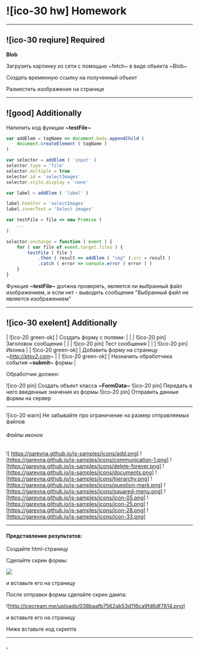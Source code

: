 
# ![ico-30 hw] Homework

___________________________________________

## ![ico-30 reqiure] Required

**Blob**

Загрузить картинку из сети с помощью ~fetch~ в виде объекта ~Blob~

Создать временную ссылку на полученный объект

Разместить изображение на странице

_____________________________________________________________

## ![good] Additionally

Напилить код функции **~testFile~**

~~~js
var addElem = tagName => document.body.appendChild (
    document.createElement ( tagName )
)

var selector = addElem ( 'input' )
selector.type = 'file'
selector.multiple = true
selector.id = 'selectImages'
selector.style.display = 'none'

var label = addElem ( 'label' )

label.htmlFor = 'selectImages'
label.innerText = 'Select images'

var testFile = file => new Promise (
    ...
)

selector.onchange = function ( event ) {
    for ( var file of event.target.files ) {
        testFile ( file )
            .then ( result => addElem ( "img" ).src = result )
            .catch ( error => console.error ( error ) )
    }
}
~~~

Функция **~testFile~** должна проверять, является ли выбранный файл изображением, и если нет - выводить сообщение "Выбранный файл не является изображением"

_______________________________

## ![ico-30 exelent] Additionally

| ![ico-20 green-ok] | Создать форму с полями: |
| | ![ico-20 pin] Заголовок сообщения |
| | ![ico-20 pin] Тест сообщения |
| | ![ico-20 pin] Иконка |
| ![ico-20 green-ok] | Добавить форму на страницу _~http://ptsv2.com~_ |
| ![ico-20 green-ok] | Назначить обработчика события **~submit~** формы |

Обработчик должен:

![ico-20 pin] Создать объект класса **~FormData~**
![ico-20 pin] Передать в него введенные значения из формы
![ico-20 pin] Отправить данные формы на сервер

__________________________

![ico-20 warn] Не забывайте про ограничение на размер отправляемых файлов

###### Файлы иконок

![ https://garevna.github.io/js-samples/icons/add.png]
![https://garevna.github.io/js-samples/icons/communication-1.png]
![https://garevna.github.io/js-samples/icons/delete-forever.png]
![https://garevna.github.io/js-samples/icons/documents.png]
![https://garevna.github.io/js-samples/icons/hierarchy.png]
![https://garevna.github.io/js-samples/icons/question-mark.png]
![https://garevna.github.io/js-samples/icons/squared-menu.png]
![https://garevna.github.io/js-samples/icons/icon-05.png]
![https://garevna.github.io/js-samples/icons/icon-25.png]
![https://garevna.github.io/js-samples/icons/icon-28.png]
![https://garevna.github.io/js-samples/icons/icon-33.png]


______________________________________________________________________________

#### Представление результатов:

Создайте html-страницу

Сделайте скрин формы:

![](http://icecream.me/uploads/5f2c7ffaffa08cd3a62925355ba3a3c7.png)

и вставьте его на страницу

После отправки формы сделайте скрин дампа:

![http://icecream.me/uploads/038baafb7562ab53d116ca9fd6df7814.png]

и вставьте его на страницу

Ниже вставьте код скрипта

______________________________________________________________________________

[.](src/lessons/hw-13-answers.html)
